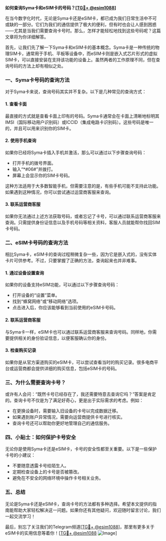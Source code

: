 **如何查询Syma卡和eSIM卡的号码？[[TG💪+ @esim1088](https://t.me/s/esim1088)]**

在当今数字化时代，无论是Syma卡还是eSIM卡，都已成为我们日常生活中不可或缺的一部分。它们为我们的通信提供了极大的便利，但有时也会让人感到困惑——尤其是当我们需要查询卡号时。那么，怎样才能轻松地找到这些号码呢？这篇文章将为你详细解答。

首先，让我们先了解一下Syma卡和eSIM卡的基本概念。Syma卡是一种传统的物理SIM卡，通常用于手机、平板等设备中，而eSIM卡则是嵌入式芯片形式的虚拟SIM卡，可以直接安装在支持该功能的设备上。虽然两者的工作原理不同，但在查询号码的方法上却有相似之处。

### **一、Syma卡号码的查询方法**

对于Syma卡来说，查询号码其实并不复杂。以下是几种常见的查询方式：

#### **1. 查看卡面**
最直接的方式就是查看卡面上印有的号码。Syma卡通常会在卡面上清晰地标明其IMSI（国际移动用户识别码）或ICCID（集成电路卡识别码）。这些号码是唯一的，并且可以用来识别你的SIM卡。

#### **2. 使用手机查询**
如果你已经将Syma卡插入手机并激活，那么可以通过以下步骤查询号码：
- 打开手机的拨号界面。
- 输入“*#06#”并拨打。
- 屏幕上会显示你的SIM卡号码。

这种方法适用于大多数智能手机，但需要注意的是，有些手机可能不支持此功能。如果遇到这种情况，你可以尝试通过运营商客服来查询。

#### **3. 联系运营商客服**
如果你无法通过上述方法获取号码，或者忘记了卡号，可以通过联系运营商客服来查询。只需提供身份证信息以及手机号码等相关资料，客服人员就能帮你找回SIM卡号码。

### **二、eSIM卡号码的查询方法**

相比Syma卡，eSIM卡的查询过程稍微复杂一些，因为它是嵌入式的，没有实体卡片可供参考。不过，只要掌握了正确的方法，查询起来也并非难事。

#### **1. 通过设备设置查询**
如果你的设备支持eSIM功能，可以通过以下步骤查询号码：
- 打开设备的“设置”菜单。
- 找到“蜂窝网络”或“移动网络”选项。
- 点击进入后，你应该能够看到当前使用的eSIM卡号码。

#### **2. 联系运营商客服**
与Syma卡一样，eSIM卡也可以通过联系运营商客服来查询号码。同样地，你需要提供相关的身份验证信息，以便客服确认你的身份。

#### **3. 检查购买记录**
如果你是从官方渠道购买的eSIM卡，可以尝试查看当时的购买记录。很多电商平台或运营商都会提供详细的购买信息，包括eSIM卡的号码。

### **三、为什么需要查询卡号？**

或许有人会问：“既然卡号已经存在了，我还需要特意去查询它吗？”答案是肯定的。查询卡号不仅是为了满足好奇心，更是出于实际需求的考虑。例如：
- 在更换设备时，需要输入旧设备的卡号以完成数据迁移。
- 如果遇到账户异常情况，需要向运营商提供卡号进行核实。
- 查询卡号还可以帮助你更好地管理自己的通信服务。

### **四、小贴士：如何保护卡号安全**

无论你是使用Syma卡还是eSIM卡，卡号的安全性都至关重要。以下是一些保护卡号的小建议：
- 不要随意透露卡号给陌生人。
- 定期检查设备上的卡号是否被篡改。
- 避免在不安全的网络环境中操作卡号相关业务。

### **五、总结**

无论是Syma卡还是eSIM卡，查询卡号的方法都有多种选择。希望本文提供的指南能帮助大家轻松解决这一问题。如果你还有其他疑问，欢迎随时留言讨论，我们一起交流学习！

最后，别忘了关注我们的Telegram频道[[TG💪+ @esim1088](https://t.me/s/esim1088)]，那里有更多关于eSIM卡的实用信息等着你！[[TG💪+ @esim1088](https://t.me/s/esim1088) ![Image](https://i.postimg.cc/4NQfJmqS/Snipaste-2025-05-13-00-14-12.png)]